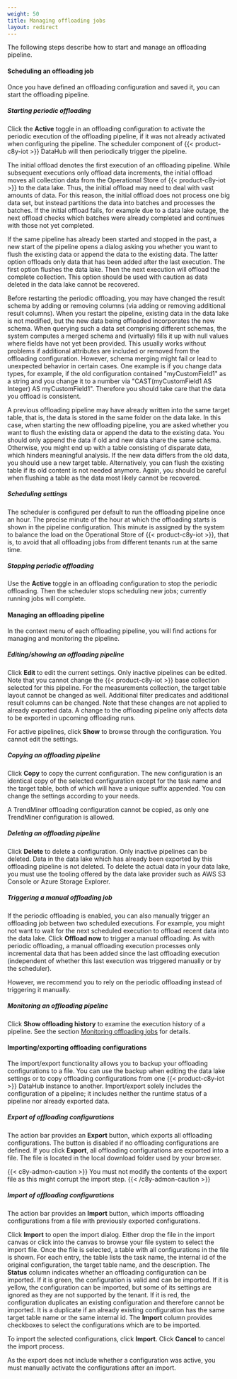 ```yaml
---
weight: 50
title: Managing offloading jobs
layout: redirect
---
```


The following steps describe how to start and manage an offloading pipeline.

#### Scheduling an offloading job

Once you have defined an offloading configuration and saved it, you can start the offloading pipeline.

##### Starting periodic offloading

Click the **Active** toggle in an offloading configuration to activate the periodic execution of the offloading pipeline, if it was not already activated when configuring the pipeline. The scheduler component of {{< product-c8y-iot >}} DataHub will then periodically trigger the pipeline.

The initial offload denotes the first execution of an offloading pipeline. While subsequent executions only offload data increments, the initial offload moves all collection data from the Operational Store of {{< product-c8y-iot >}} to the data lake. Thus, the initial offload may need to deal with vast amounts of data. For this reason, the initial offload does not process one big data set, but instead partitions the data into batches and processes the batches. If the initial offload fails, for example due to a data lake outage, the next offload checks which batches were already completed and continues with those not yet completed.

If the same pipeline has already been started and stopped in the past, a new start of the pipeline opens a dialog asking you whether you want to flush the existing data or append the data to the existing data. The latter option offloads only data that has been added after the last execution. The first option flushes the data lake. Then the next execution will offload the complete collection. This option should be used with caution as data deleted in the data lake cannot be recovered.

Before restarting the periodic offloading, you may have changed the result schema by adding or removing columns (via adding or removing additional result columns). When you restart the pipeline, existing data in the data lake is not modified, but the new data being offloaded incorporates the new schema. When querying such a data set comprising different schemas, the system computes a merged schema and (virtually) fills it up with null values where fields have not yet been provided. This usually works without problems if additional attributes are included or removed from the offloading configuration. However, schema merging might fail or lead to unexpected behavior in certain cases. One example is if you change data types, for example, if the old configuration contained "myCustomField1" as a string and you change it to a number via "CAST(myCustomField1 AS Integer) AS myCustomField1". Therefore you should take care that the data you offload is consistent.

A previous offloading pipeline may have already written into the same target table, that is, the data is stored in the same folder on the data lake. In this case, when starting the new offloading pipeline, you are asked whether you want to flush the existing data or append the data to the existing data. You should only append the data if old and new data share the same schema. Otherwise, you might end up with a table consisting of disparate data, which hinders meaningful analysis. If the new data differs from the old data, you should use a new target table. Alternatively, you can flush the existing table if its old content is not needed anymore. Again, you should be careful when flushing a table as the data most likely cannot be recovered.

##### Scheduling settings

The scheduler is configured per default to run the offloading pipeline once an hour. The precise minute of the hour at which the offloading starts is shown in the pipeline configuration. This minute is assigned by the system to balance the load on the Operational Store of {{< product-c8y-iot >}}, that is, to avoid that all offloading jobs from different tenants run at the same time.

##### Stopping periodic offloading

Use the **Active** toggle in an offloading configuration to stop the periodic offloading. Then the scheduler stops scheduling new jobs; currently running jobs will complete.

#### Managing an offloading pipeline

In the context menu of each offloading pipeline, you will find actions for managing and monitoring the pipeline.

##### Editing/showing an offloading pipeline

Click **Edit** to edit the current settings. Only inactive pipelines can be edited. Note that you cannot change the {{< product-c8y-iot >}} base collection selected for this pipeline. For the measurements collection, the target table layout cannot be changed as well. Additional filter predicates and additional result columns can be changed. Note that these changes are not applied to already exported data. A change to the offloading pipeline only affects data to be exported in upcoming offloading runs.

For active pipelines, click **Show** to browse through the configuration. You cannot edit the settings.

##### Copying an offloading pipeline

Click **Copy** to copy the current configuration. The new configuration is an identical copy of the selected configuration except for the task name and the target table, both of which will have a unique suffix appended. You can change the settings according to your needs.

A TrendMiner offloading configuration cannot be copied, as only one TrendMiner configuration is allowed.

##### Deleting an offloading pipeline

Click **Delete** to delete a configuration. Only inactive pipelines can be deleted. Data in the data lake which has already been exported by this offloading pipeline is not deleted. To delete the actual data in your data lake, you must use the tooling offered by the data lake provider such as AWS S3 Console or Azure Storage Explorer.

##### Triggering a manual offloading job

If the periodic offloading is enabled, you can also manually trigger an offloading job between two scheduled executions. For example, you might not want to wait for the next scheduled execution to offload recent data into the data lake. Click **Offload now** to trigger a manual offloading. As with periodic offloading, a manual offloading execution processes only incremental data that has been added since the last offloading execution (independent of whether this last execution was triggered manually or by the scheduler).

However, we recommend you to rely on the periodic offloading instead of triggering it manually.

##### Monitoring an offloading pipeline

Click **Show offloading history** to examine the execution history of a pipeline. See the section [Monitoring offloading jobs](/datahub/working-with-datahub/#monitoring-offloading-jobs) for details.

<a name="import-export"></a>
#### Importing/exporting offloading configurations

The import/export functionality allows you to backup your offloading configurations to a file. You can use the backup when editing the data lake settings or to copy offloading configurations from one {{< product-c8y-iot >}} DataHub instance to another. Import/export solely includes the configuration of a pipeline; it includes neither the runtime status of a pipeline nor already exported data.

##### Export of offloading configurations

The action bar provides an **Export** button, which exports all offloading configurations. The button is disabled if no offloading configurations are defined. If you click **Export**, all offloading configurations are exported into a file. The file is located in the local download folder used by your browser.

{{< c8y-admon-caution >}}
You must not modify the contents of the export file as this might corrupt the import step.
{{< /c8y-admon-caution >}}

##### Import of offloading configurations

The action bar provides an **Import** button, which imports offloading configurations from a file with previously exported configurations.

Click **Import** to open the import dialog. Either drop the file in the import canvas or click into the canvas to browse your file system to select the import file. Once the file is selected, a table with all configurations in the file is shown. For each entry, the table lists the task name, the internal id of the original configuration, the target table name, and the description. The **Status** column indicates whether an offloading configuration can be imported. If it is green, the configuration is valid and can be imported. If it is yellow, the configuration can be imported, but some of its settings are ignored as they are not supported by the tenant. If it is red, the configuration duplicates an existing configuration and therefore cannot be imported. It is a duplicate if an already existing configuration has the same target table name or the same internal id. The **Import** column provides checkboxes to select the configurations which are to be imported.

To import the selected configurations, click **Import**. Click **Cancel** to cancel the import process.

As the export does not include whether a configuration was active, you must manually activate the configurations after an import.
